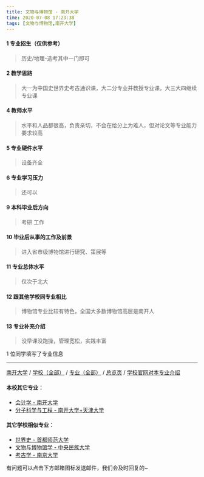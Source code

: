 ```yaml
---
title: 文物与博物馆 - 南开大学
time: 2020-07-08 17:23:38
tags: [文物与博物馆,南开大学]
---
```

#### 1 专业招生（仅供参考）  
> 历史/地理-选考其中一门即可

#### 2 教学思路
> 大一为中国史世界史考古通识课，大二分专业并教授专业课，大三大四继续专业课


#### 4 教师水平
> 水平和人品都很高，负责亲切，不会在给分上为难人，但对论文等专业能力要求较高


#### 5 专业硬件水平
> 设备齐全


#### 6 专业学习压力
> 还可以


#### 9 本科毕业后方向
> 考研 工作


#### 10 毕业后从事的工作及前景
> 进入省市级博物馆进行研究、策展等


#### 11 专业总体水平
> 仅次于北大


#### 12 跟其他学校同专业相比
> 博物馆专业比较有特色，全国大多数博物馆高层是南开人


#### 13 专业补充介绍
> 没早课没跑操，管理宽松，实践丰富

1 位同学填写了专业信息
***
[南开大学](https://univgo.github.io/2020/07/08/南开大学) / [学校（全部）](https://univgo.github.io/2020/07/09/学校汇总页) / [专业（全部）](https://univgo.github.io/2020/07/09/专业汇总页) / [总览页](https://univgo.github.io/2020/07/09/总览) / [学校官网对本专业介绍]()
#### 本校其它专业：
- [会计学 - 南开大学](https://univgo.github.io/2020/07/08/会计学%20-%20南开大学)
- [分子科学与工程 - 南开大学+天津大学](https://univgo.github.io/2020/07/08/分子科学与工程%20-%20南开大学+天津大学)
#### 其它学校相似专业：
- [世界史 - 首都师范大学](https://univgo.github.io/2020/07/08/世界史%20-%20首都师范大学)
- [文物与博物馆学 - 中央民族大学](https://univgo.github.io/2020/07/08/文物与博物馆学%20-%20中央民族大学)
- [考古学 - 南京大学](https://univgo.github.io/2020/07/08/考古学%20-%20南京大学)


有问题可以点击下方邮箱图标发送邮件，我们会及时回复的~
